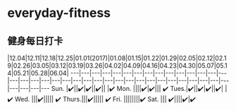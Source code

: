 # everyday-fitness
## 健身每日打卡 

 |12.04|12.11|12.18|12.25|01.01(2017)|01.08|01.15|01.22|01.29|02.05|02.12|02.19|02.26|03.05|03.12|03.19|03.26|04.02|04.09|04.16|04.23|04.30|05.07|05.14|05.21|05.28|06.04|
---|---|---|---|---|---|---|---|---|---|---|---|---|---|---|---|---|---|---|---|---|---|---|---|---|---|---|---|---|---|---|---|---|---|---|---|---|---|---|---
 Sun. |✔️||✔️|✔️||✔️|| |✔️
 Mon. ||||✔️|✔️||| ✔️
 Tues.|✔️||✔️|✔️||✔️| | ✔️
 Wed. |||✔️||||| ✔️
Thurs.|||✔️||||| ✔️
 Fri. ||||||||✔️
 Sat. ||| ✔️||||✔️|✔️
